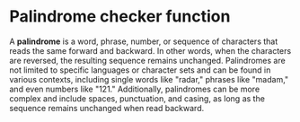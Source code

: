 # Palindrome checker function

<p>
A <strong>palindrome</strong> is a word, phrase, number, or sequence of characters that reads the same forward and backward. In other words, when the characters are reversed, the resulting sequence remains unchanged. Palindromes are not limited to specific languages or character sets and can be found in various contexts, including single words like "radar," phrases like "madam," and even numbers like "121." Additionally, palindromes can be more complex and include spaces, punctuation, and casing, as long as the sequence remains unchanged when read backward.
</p>